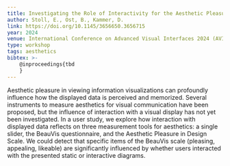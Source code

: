 ```yaml
---
title: Investigating the Role of Interactivity for the Aesthetic Pleasure of Information Visualization
author: Stoll, E., Ost, B., Kammer, D.
link: https://doi.org/10.1145/3656650.3656715
year: 2024
venue: International Conference on Advanced Visual Interfaces 2024 (AVI 2024), June 3–7, 2024, Arenzano, Genoa, Italy. ACM, New York, NY, USA (to appear)
type: workshop
tags: aesthetics
bibtex: >-
    @inproceedings{tbd
    }
---
```

Aesthetic pleasure in viewing information visualizations can profoundly influence how the displayed data is perceived and memorized. Several instruments to measure aesthetics for visual communication have been proposed, but the influence of interaction with a visual display has not yet been investigated. In a user study, we explore how interaction with displayed data reflects on three measurement tools for aesthetics: a single slider, the BeauVis questionnaire, and the Aesthetic Pleasure in Design Scale. We could detect that specific items of the BeauVis scale (pleasing, appealing, likeable) are significantly influenced by whether users interacted with the presented static or interactive diagrams.
